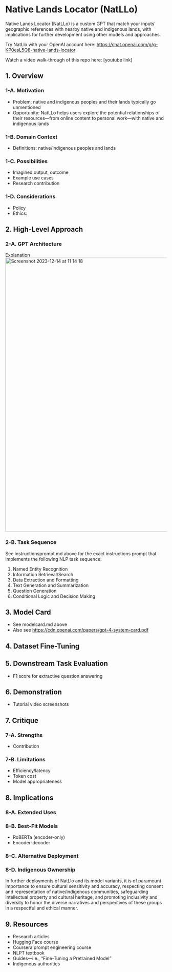# Native Lands Locator (NatLLo)
Native Lands Locator (NatLLo) is a custom GPT that match your inputs' geographic references with nearby native and indigenous lands, with implications for further development using other models and approaches.

Try NatLlo with your OpenAI account here: https://chat.openai.com/g/g-KP0esL5Q8-native-lands-locator

Watch a video walk-through of this repo here: [youtube link]

## 1. Overview

### 1-A. Motivation
- Problem: native and indigenous peoples and their lands typically go unmentioned
- Opportunity: NatLLo helps users explore the potential relationships of their resources—from online content to personal work—with native and indigenous lands

### 1-B. Domain Context
- Definitions: native/indigenous peoples and lands

### 1-C. Possibilities
- Imagined output, outcome
- Example use cases
- Research contribution

### 1-D. Considerations
- Policy
- Ethics: 

## 2. High-Level Approach

### 2-A. GPT Architecture
Explanation
<img width="855" alt="Screenshot 2023-12-14 at 11 14 18" src="https://github.com/sadkowsk/native-lands-locator/assets/143565317/6910c003-d493-4024-8d18-83046cca46b6">

### 2-B. Task Sequence
See instructionsprompt.md above for the exact instructions prompt that implements the following NLP task sequence:
1. Named Entity Recognition
2. Information Retrieval/Search
3. Data Extraction and Formatting
4. Text Generation and Summarization
5. Question Generation
6. Conditional Logic and Decision Making

## 3. Model Card
- See modelcard.md above
- Also see https://cdn.openai.com/papers/gpt-4-system-card.pdf

## 4. Dataset Fine-Tuning

## 5. Downstream Task Evaluation
- F1 score for extractive question answering

## 6. Demonstration
- Tutorial video screenshots

## 7. Critique

### 7-A. Strengths
- Contribution

### 7-B. Limitations
- Efficiency/latency
- Token cost
- Model appropriateness

## 8. Implications

### 8-A. Extended Uses

### 8-B. Best-Fit Models
- RoBERTa (encoder-only)
- Encoder-decoder

### 8-C. Alternative Deployment

### 8-D. Indigenous Ownership
In further deployments of NatLlo and its model variants, it is of paramount importance to ensure cultural sensitivity and accuracy, respecting consent and representation of native/indigenous communities, safeguarding intellectual property and cultural heritage, and promoting inclusivity and diversity to honor the diverse narratives and perspectives of these groups in a respectful and ethical manner.

## 9. Resources
- Research articles
- Hugging Face course
- Coursera prompt engineering course
- NLPT textbook
- Guides—i.e., “Fine-Tuning a Pretrained Model”
- Indigenous authorities
